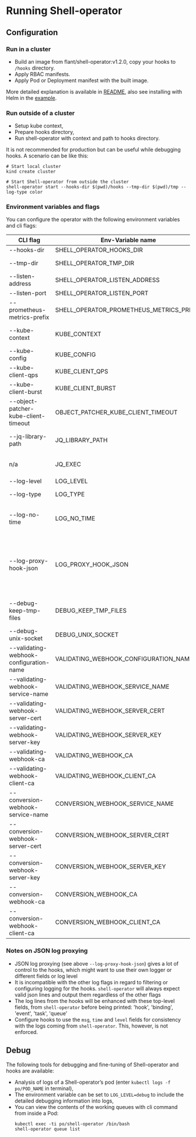 # Running Shell-operator

## Configuration

### Run in a cluster

- Build an image from flant/shell-operator:v1.2.0, copy your hooks to `/hooks` directory.
- Apply RBAC manifests.
- Apply Pod or Deployment manifest with the built image.

More detailed explanation is available in [README](README.md#quickstart), also see installing with Helm in the [example](/examples/201-install-with-helm-chart).

### Run outside of a cluster

- Setup kube context,
- Prepare hooks directory,
- Run shell-operator with context and path to hooks directory.

It is not recommended for production but can be useful while debugging hooks. A scenario can be like this:

```
# Start local cluster
kind create cluster

# Start Shell-operator from outside the cluster
shell-operator start --hooks-dir $(pwd)/hooks --tmp-dir $(pwd)/tmp --log-type color

```

### Environment variables and flags

You can configure the operator with the following environment variables and cli flags:

| CLI flag | Env-Variable name | Default | Description                                                                                                                                                                                                                                           |
|---|---|---|-------------------------------------------------------------------------------------------------------------------------------------------------------------------------------------------------------------------------------------------------------|
| --hooks-dir | SHELL_OPERATOR_HOOKS_DIR | `""` | A path to a hooks file structure                                                                                                                                                                                                                      |
| --tmp-dir | SHELL_OPERATOR_TMP_DIR | `"/tmp/shell-operator"` | A path to store temporary files with data for hooks                                                                                                                                                                                                   |
| --listen-address | SHELL_OPERATOR_LISTEN_ADDRESS | `"0.0.0.0"` | Address to use for HTTP serving.                                                                                                                                                                                                                      |
| --listen-port | SHELL_OPERATOR_LISTEN_PORT | `"9115"` | Port to use for HTTP serving.                                                                                                                                                                                                                         |
| --prometheus-metrics-prefix | SHELL_OPERATOR_PROMETHEUS_METRICS_PREFIX | `"shell_operator_"` | A prefix for metrics names.                                                                                                                                                                                                                           |
| --kube-context | KUBE_CONTEXT | `""` | The name of the kubeconfig context to use. (as a `--context` flag of kubectl)                                                                                                                                                                         |
| --kube-config | KUBE_CONFIG | `""` | Path to the kubeconfig file. (as a `$KUBECONFIG` for kubectl)                                                                                                                                                                                         |
| --kube-client-qps | KUBE_CLIENT_QPS | `5` | QPS for rate limiter of k8s.io/client-go                                                                                                                                                                                                              |
| --kube-client-burst | KUBE_CLIENT_BURST | `10` | burst for rate limiter of k8s.io/client-go                                                                                                                                                                                                            |
| --object-patcher-kube-client-timeout | OBJECT_PATCHER_KUBE_CLIENT_TIMEOUT | `10s` | timeout for object patcher's requests to the Kubernetes API server                                                                                                                                                                                    |
| --jq-library-path | JQ_LIBRARY_PATH | `""` | Prepend directory to the search list for jq modules (works as `jq -L`).                                                                                                                                                                               |
| n/a | JQ_EXEC | `""` | Set to `yes` to use jq as executable — it is more for **developing purposes**.                                                                                                                                                                        |
| --log-level | LOG_LEVEL | `"info"` | Logging level: `debug`, `info`, `error`.                                                                                                                                                                                                              |
| --log-type | LOG_TYPE | `"text"` | Logging formatter type: `json`, `text` or `color`.                                                                                                                                                                                                    |
| --log-no-time | LOG_NO_TIME | `false` | Disable timestamp logging if flag is present. Useful when output is redirected to logging system that already adds timestamps.                                                                                                                        |
| --log-proxy-hook-json | LOG_PROXY_HOOK_JSON | `false` | Delegate hook stdout/ stderr JSON logging to the hooks and act as a proxy that adds some extra fields before just printing the output. **NOTE: It ignores `LOG_TYPE` for the output of the hooks; expects JSON lines to stdout/ stderr from the hooks** |
| --debug-keep-tmp-files | DEBUG_KEEP_TMP_FILES | `"no"` | Set to `yes` to keep files in $SHELL_OPERATOR_TMP_DIR for debugging purposes. Note that it can generate many files.                                                                                                                                   |
| --debug-unix-socket | DEBUG_UNIX_SOCKET | `"/var/run/shell-operator/debug.socket"` | Path to the unix socket file for debugging purposes.                                                                                                                                                                                                  |
|  --validating-webhook-configuration-name | VALIDATING_WEBHOOK_CONFIGURATION_NAME | `"shell-operator-hooks"` | A name of a ValidatingWebhookConfiguration resource.                                                                                                                                                                                                  |
|  --validating-webhook-service-name | VALIDATING_WEBHOOK_SERVICE_NAME | `"shell-operator-validating-svc"` | A name of a service used in ValidatingWebhookConfiguration.                                                                                                                                                                                           |
|  --validating-webhook-server-cert | VALIDATING_WEBHOOK_SERVER_CERT | `"/validating-certs/tls.crt"` | A path to a server certificate for service used in ValidatingWebhookConfiguration.                                                                                                                                                                    |
|  --validating-webhook-server-key | VALIDATING_WEBHOOK_SERVER_KEY | `"/validating-certs/tls.key"` | A path to a server private key for service used in ValidatingWebhookConfiguration.                                                                                                                                                                    |
|  --validating-webhook-ca | VALIDATING_WEBHOOK_CA | `"/validating-certs/ca.crt"` | A path to a ca certificate for ValidatingWebhookConfiguration.                                                                                                                                                                                        |
|  --validating-webhook-client-ca | VALIDATING_WEBHOOK_CLIENT_CA | [] | A path to a server certificate for ValidatingWebhookConfiguration.                                                                                                                                                                                    |
|  --conversion-webhook-service-name | CONVERSION_WEBHOOK_SERVICE_NAME | `"shell-operator-conversion-svc"` | A name of a service for clientConfig in CRD.                                                                                                                                                                                                          |
|  --conversion-webhook-server-cert | CONVERSION_WEBHOOK_SERVER_CERT | `"/conversion-certs/tls.crt"` | A path to a server certificate for clientConfig in CRD.                                                                                                                                                                                               |
|  --conversion-webhook-server-key | CONVERSION_WEBHOOK_SERVER_KEY | `"/conversion-certs/tls.key"` | A path to a server private key for clientConfig in CRD.                                                                                                                                                                                               |
|  --conversion-webhook-ca | CONVERSION_WEBHOOK_CA | `"/conversion-certs/ca.crt"` | A path to a ca certificate for clientConfig in CRD.                                                                                                                                                                                                   |
|  --conversion-webhook-client-ca | CONVERSION_WEBHOOK_CLIENT_CA | [] | A path to a server certificate for CRD.spec.conversion.webhook.                                                                                                                                                                                       |


### Notes on JSON log proxying
* JSON log proxying (see above `--log-proxy-hook-json`) gives a lot of control to the hooks, which might want to use their own logger or different fields or log level
* It is incompatible with the other log flags in regard to filtering or configuring logging for the hooks. `shell-operator` will always expect valid json lines and output them regardless of the other flags
* The log lines from the hooks will be enhanced with these top-level fields, from `shell-operator` before being printed: 'hook', 'binding', 'event', 'task', 'queue'
* Configure hooks to use the `msg`, `time` and `level` fields for consistency with the logs coming from `shell-operator`. This, however, is not enforced.

## Debug

The following tools for debugging and fine-tuning of Shell-operator and hooks are available:

- Analysis of logs of a Shell-operator’s pod (enter `kubectl logs -f po/POD_NAME` in terminal),
- The environment variable can be set to `LOG_LEVEL=debug` to include the detailed debugging information into logs,
- You can view the contents of the working queues with cli command from inside a Pod:
   ```
   kubectl exec -ti po/shell-operator /bin/bash
   shell-operator queue list
   ```
